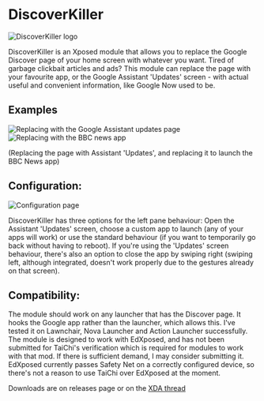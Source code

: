 # DiscoverKiller

![DiscoverKiller logo](https://i.imgur.com/cqUMMNl.png "DiscoverKiller logo")

DiscoverKiller is an Xposed module that allows you to replace the Google Discover page of your home screen with whatever you want. Tired of garbage clickbait articles and ads? This module can replace the page with your favourite app, or the Google Assistant 'Updates' screen - with actual useful and convenient information, like Google Now used to be.

## Examples
![Replacing with the Google Assistant updates page](https://i.imgur.com/HE1yG75.gif "Replacing with the Google Assistant updates page")
![Replacing with the BBC news app](https://i.imgur.com/CdrrK5F.gif "Replacing with the BBC news app")

(Replacing the page with Assistant 'Updates', and replacing it to launch the BBC News app)

## Configuration:
![Configuration page](https://i.imgur.com/MRbYd5Pl.png "Configuration page")

DiscoverKiller has three options for the left pane behaviour: Open the Assistant 'Updates' screen, choose a custom app to launch (any of your apps will work) or use the standard behaviour (if you want to temporarily go back without having to reboot). If you're using the 'Updates' screen behaviour, there's also an option to close the app by swiping right (swiping left, although integrated, doesn't work properly due to the gestures already on that screen).

## Compatibility:
The module should work on any launcher that has the Discover page. It hooks the Google app rather than the launcher, which allows this. I've tested it on Lawnchair, Nova Launcher and Action Launcher successfully.
The module is designed to work with EdXposed, and has not been submitted for TaiChi's verification which is required for modules to work with that mod. If there is sufficient demand, I may consider submitting it. EdXposed currently passes Safety Net on a correctly configured device, so there's not a reason to use TaiChi over EdXposed at the moment.

Downloads are on releases page or on the [XDA thread](https://forum.xda-developers.com/xposed/modules/app-discoverkiller-replace-google-t4120997)
